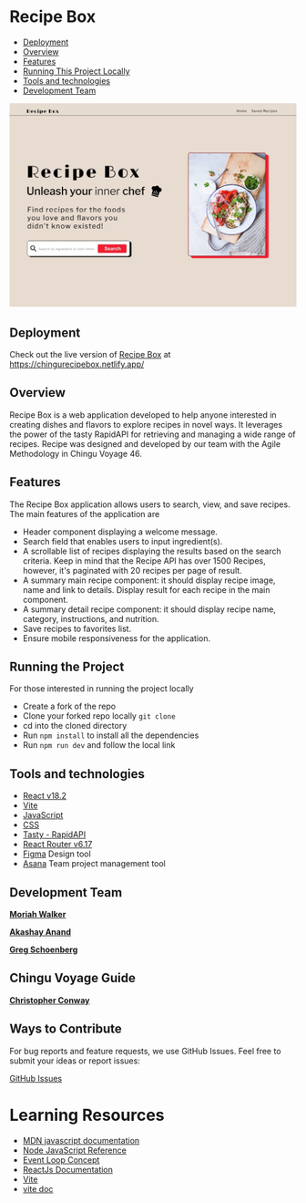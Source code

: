 # Recipe Box

<!-- 
<p>
<details> 
<summary id="tableOfContents">Table of Contents</summary> -->
<!-- ## Table of Contents -->
- [Deployment](#deployment)
- [Overview](#overview)
- [Features](#features)
- [Running This Project Locally](#running-the-project)
- [Tools and technologies](#tools-and-technologies)
- [Development Team](#development-team)

<!-- </details>
</p> -->

![Recipe Box Logo](./docs/RecipeBoxHome.jpg)


## Deployment
Check out the live version of [Recipe Box](https://chingurecipebox.netlify.app/) at https://chingurecipebox.netlify.app/

## Overview

Recipe Box is a web application developed to help anyone interested in creating dishes and flavors to explore recipes in novel ways. It leverages the power of the tasty RapidAPI for retrieving and managing a wide range of recipes. 
Recipe was designed and developed by our team with the Agile Methodology in Chingu Voyage 46.

## Features

The Recipe Box application allows users to search, view, and save recipes. The main features of the application are
 * Header component displaying a welcome message.
 * Search field that enables users to input ingredient(s). 
 * A scrollable list of recipes displaying the results based on the search criteria. Keep in mind that the Recipe API has over 1500 Recipes, however, it's paginated with 20 recipes per page of result.
 * A summary main recipe component: it should display recipe image, name and link to details. Display result for each recipe in the main component.
 * A summary detail recipe component: it should display recipe name, category, instructions, and nutrition.
 * Save recipes to favorites list.
 * Ensure mobile responsiveness for the application.
 

## Running the Project

For those interested in running the project locally

* Create a fork of the repo
* Clone your forked repo locally `git clone` 
* cd into the cloned directory
* Run `npm install` to install all the dependencies
* Run `npm run dev` and follow the local link

## Tools and technologies

* [React v18.2](https://react.dev/)
* [Vite](https://vitejs.dev/)
* [JavaScript](https://developer.mozilla.org/en-US/docs/Web/JavaScript)
* [CSS](https://developer.mozilla.org/en-US/docs/Web/CSS)
* [Tasty - RapidAPI](https://rapidapi.com/apidojo/api/tasty)
* [React Router v6.17](https://reactrouter.com/en/main)
* [Figma](https://www.figma.com/) Design tool
* [Asana](https://asana.com/) Team project management tool

## Development Team

[**Moriah Walker**](https://github.com/MoriahSWalker)

[**Akashay Anand**](https://github.com/Akashay-Anand)

[**Greg Schoenberg**](https://github.com/GregNicholas)

## Chingu Voyage Guide 

[**Christopher Conway**](https://github.com/ConwayCJ)

## Ways to Contribute

For bug reports and feature requests, we use GitHub Issues. Feel free to submit your ideas or report issues:

[GitHub Issues](https://github.com/chingu-voyages/v46-tier2-team-21/issues)




# Learning Resources

- [MDN javascript documentation](https://)
- [Node JavaScript Reference](https://nodejs.dev/en/learn/how-much-javascript-do-you-need-to-know-to-use-nodejs) 
- [Event Loop Concept](latentflip.com/loupe/)
- [ReactJs Documentation](https://react.dev/learn)
- [Vite](https://vitejs.dev/guide/)
- [vite doc](https://devdocs.io/vite/guide/index)